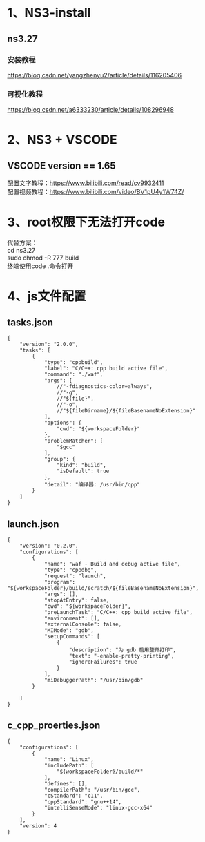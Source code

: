 # 1、NS3-install
## ns3.27
### 安装教程
https://blog.csdn.net/yangzhenyu2/article/details/116205406  
### 可视化教程
https://blog.csdn.net/a6333230/article/details/108296948  

# 2、NS3 + VSCODE 
## VSCODE version == 1.65
配置文字教程：https://www.bilibili.com/read/cv9932411  
配置视频教程：https://www.bilibili.com/video/BV1pU4y1W74Z/

# 3、root权限下无法打开code
代替方案：  
cd ns3.27  
sudo chmod -R 777 build  
终端使用code .命令打开

# 4、js文件配置
## tasks.json
```
{
	"version": "2.0.0",
	"tasks": [
		{
			"type": "cppbuild",
			"label": "C/C++: cpp build active file",
			"command": "./waf",
			"args": [
				//"-fdiagnostics-color=always",
				//"-g",
				//"${file}",
				//"-o",
				//"${fileDirname}/${fileBasenameNoExtension}"
			],
			"options": {
				"cwd": "${workspaceFolder}"
			},
			"problemMatcher": [
				"$gcc"
			],
			"group": {
				"kind": "build",
				"isDefault": true
			},
			"detail": "编译器: /usr/bin/cpp"
		}
	]
}
```
## launch.json
```
{
    "version": "0.2.0",
    "configurations": [
        {
            "name": "waf - Build and debug active file",
            "type": "cppdbg",
            "request": "launch",
            "program": "${workspaceFolder}/build/scratch/${fileBasenameNoExtension}",
            "args": [],
            "stopAtEntry": false,
            "cwd": "${workspaceFolder}",
            "preLaunchTask": "C/C++: cpp build active file",
            "environment": [],
            "externalConsole": false,
            "MIMode": "gdb",
            "setupCommands": [
                {
                    "description": "为 gdb 启用整齐打印",
                    "text": "-enable-pretty-printing",
                    "ignoreFailures": true
                }
            ],
            "miDebuggerPath": "/usr/bin/gdb"
        }

    ]
}
```
## c_cpp_proerties.json
```
{
    "configurations": [
        {
            "name": "Linux",
            "includePath": [
                "${workspaceFolder}/build/*"
            ],
            "defines": [],
            "compilerPath": "/usr/bin/gcc",
            "cStandard": "c11",
            "cppStandard": "gnu++14",
            "intelliSenseMode": "linux-gcc-x64"
        }
    ],
    "version": 4
}
```
